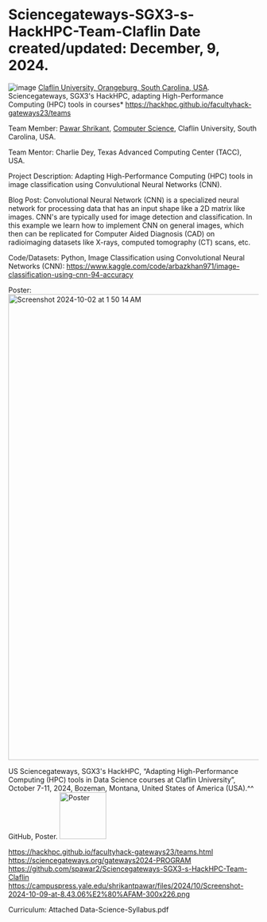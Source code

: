 # Sciencegateways-SGX3-s-HackHPC-Team-Claflin Date created/updated: December, 9, 2024.
![image](https://github.com/user-attachments/assets/5ef9e404-d8dd-4c21-bf5a-99fc9331ca36)
[Claflin University, Orangeburg, South Carolina, USA](https://www.claflin.edu/).
Sciencegateways, SGX3's HackHPC, adapting High-Performance Computing (HPC) tools in courses*
https://hackhpc.github.io/facultyhack-gateways23/teams

Team Member:
[Pawar Shrikant](https://www.claflin.edu/academics-research/faculty-research/meet-our-faculty/dr.-pawar-shrikant), 
[Computer Science](https://www.claflin.edu/academics-research/schools-departments/school-of-natural-sciences-and-mathematics/department-of-mathematics-computer-science/computer-science),
Claflin University, South Carolina, USA.

Team Mentor:
Charlie Dey,
Texas Advanced Computing Center (TACC), USA.

Project Description: Adapting High-Performance Computing (HPC) tools in image classification using Convulutional Neural Networks (CNN).

Blog Post: Convolutional Neural Network (CNN) is a specialized neural network for processing data that has an input shape like a 2D matrix like images. CNN's are typically used for image detection and classification. In this example we learn how to implement CNN on general images, which then can be replicated for Computer Aided Diagnosis (CAD) on radioimaging datasets like X-rays, computed tomography (CT) scans, etc.

Code/Datasets: Python, Image Classification using Convolutional Neural Networks (CNN): https://www.kaggle.com/code/arbazkhan971/image-classification-using-cnn-94-accuracy

Poster: <img width="936" alt="Screenshot 2024-10-02 at 1 50 14 AM" src="https://github.com/user-attachments/assets/21bee23c-682e-431f-9c4a-02438a7f3e02">

US Sciencegateways, SGX3's HackHPC, “Adapting High-Performance Computing (HPC) tools in Data Science courses at Claflin University”, October 7-11, 2024, Bozeman, Montana, United States of America (USA).^^ GitHub, Poster. 
<img width="94" alt="Poster" src="https://github.com/user-attachments/assets/6a22b9c9-132a-4c45-abcb-61c663919082">

https://hackhpc.github.io/facultyhack-gateways23/teams.html
https://sciencegateways.org/gateways2024-PROGRAM
https://github.com/spawar2/Sciencegateways-SGX3-s-HackHPC-Team-Claflin
https://campuspress.yale.edu/shrikantpawar/files/2024/10/Screenshot-2024-10-09-at-8.43.06%E2%80%AFAM-300x226.png

Curriculum: Attached Data-Science-Syllabus.pdf




